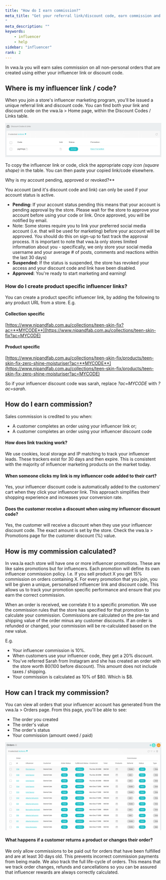```yaml
---
title: "How do I earn commission?"
meta_title: "Get your referral link/discount code, earn commission and get paid
"
meta_description: ""
keywords:
    - influencer
    - help
sidebar: "influencer"
rank: 2
---
```

In vwa.la you will earn sales commission on all non-personal orders that are created using either your influencer link or discount code.

## Where is my influencer link / code?

When you join a store's influencer marketing program, you'll be issued a unique referral link and discount code. You can find both your link and discount code on the vwa.la > Home page, within the Discount Codes / Links table.

![](/images/influencer/2018-12-22-11-01-26.png)

To copy the influencer link or code, click the appropriate _copy icon (square shape)_ in the table. You can then paste your copied link/code elsewhere.
  
Why is my account pending, approved or revoked?**

You account (and it's discount code and link) can only be used if your account status is active.

- **Pending:** If your account status pending  this means that your account is pending approval by the store. Please wait for the store to approve your account before using your code or link. Once approved, you will be notified by email.
- Note: Some stores require you to link your preferred social media account (i.e. that will be used for marketing) before your account will be approved. You should do this on sign-up to fast track the approval process. It is important to note that vwa.la only stores limited information about you - specifically, we only store your social media username and your average # of posts, comments and reactions within the last 30 days)
- **Suspended:** If the status is suspended, the store has revoked your access and your discount code and link have been disabled.
- **Approved**: You're ready to start marketing and earning!

### How do I create product specific influencer links?

You can create a product specific influencer link, by adding the following to any product URL from a store. E.g.

#### Collection specific
[https://www.nipandfab.com.au/collections/teen-skin-fix?ac=**MYCODE**](https://www.nipandfab.com.au/collections/teen-skin-fix?ac=MYCODE)

#### Product specific
[https://www.nipandfab.com.au/collections/teen-skin-fix/products/teen-skin-fix-zero-shine-moisturiser?ac=**MYCODE**](https://www.nipandfab.com.au/collections/teen-skin-fix/products/teen-skin-fix-zero-shine-moisturiser?ac=MYCODE)

So if your influencer discount code was sarah, replace _?ac=MYCODE_ with _?ac=sarah_.

## How do I earn commission?

Sales commission is credited to you when:

- A customer completes an order using your influencer link or;
- A customer completes an order using your influencer discount code

#### How does link tracking work?
We use cookies, local storage and IP matching to track your influencer leads. These trackers exist for 30 days and then expire. This is consistent with the majority of influencer marketing products on the market today.

#### When someone clicks my link is my influencer code added to their cart?
Yes, your influencer discount code is automatically added to the customers' cart when they click your influencer link. This approach simplifies their shopping experience and increases your conversion rate.

#### Does the customer receive a discount when using my influencer discount code?
Yes, the customer will receive a discount when they use your influencer discount code. The exact amount is set by the store. Check the vwa.la > Promotions page for the customer discount (%) value.

## How is my commission calculated?

In vwa.la each store will have one or more influencer promotions. These are like sales promotions but for influencers. Each promotion will define its own influencer commission policy. I.e. If you sell product X you get 15% commission on orders containing X. For every promotion that you join, you will be given a unique, personalised influencer link and discount code. This allows us to track your promotion specific performance and ensure that you earn the correct commission.

When an order is received, we correlate it to a specific promotion. We use the commission rules that the store has specified for that promotion to calculate your commission. Commissions are calculated on the pre-tax and shipping value of the order minus any customer discounts. If an order is refunded or changed, your commission will be re-calculated based on the new value.

E.g.

- Your influencer commission is 10%.
- When customers use your influencer code, they get a 20% discount.
- You've referred Sarah from Instagram and she has created an order with the store worth $80 ($100 before discount). This amount does not include taxes / shipping.
- Your commission is calculated as 10% of $80. Which is $8.

## How can I track my commission?

You can view all orders that your influencer account has generated from the vwa.la > Orders page. From this page, you'll be able to see:

- The order you created
- The order's value
- The order's status
- Your commission (amount owed / paid)

![](/images/influencer/2018-12-22-11-15-20.png)

#### What happens if a customer returns a product or changes their order?

We only allow commissions to be paid out for orders that have been fulfilled and are at least 30 days old. This prevents incorrect commission payments from being made. We also track the full life-cycle of orders. This means that we track order changes, refunds and cancellations so you can be assured that influencer rewards are always correctly calculated.